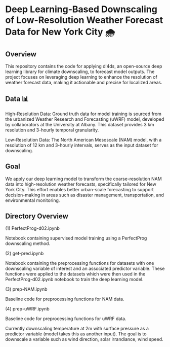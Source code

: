 # Deep Learning-Based Downscaling of Low-Resolution Weather Forecast Data for New York City 🌧️

## Overview
This repository contains the code for applying dl4ds, an open-source deep learning library for climate downscaling, to forecast model outputs. The project focuses on leveraging deep learning to enhance the resolution of weather forecast data, making it actionable and precise for localized areas.

## Data 📊
High-Resolution Data: Ground truth data for model training is sourced from the urbanized Weather Research and Forecasting (uWRF) model, developed by collaborators at the University at Albany. This dataset provides 3 km resolution and 3-hourly temporal granularity.

Low-Resolution Data: The North American Mesoscale (NAM) model, with a resolution of 12 km and 3-hourly intervals, serves as the input dataset for downscaling.

## Goal 

We apply our deep learning model to transform the coarse-resolution NAM data into high-resolution weather forecasts, specifically tailored for New York City. This effort enables better urban-scale forecasting to support decision-making in areas such as disaster management, transportation, and environmental monitoring.

## Directory Overview

(1) PerfectProg-d02.ipynb

Notebook containing supervised model training using a PerfectProg downscaling method.

(2) get-pred.ipynb

Notebook containing the preprocessing functions for datasets with one downscaling variable of interest and an associated predictor variable. These functions were applied to the datasets which were then used in the PerfectProg-d02.ipynb notebook to train the deep learning model.

(3) prep-NAM.ipynb

Baseline code for preprocessing functions for NAM data.

(4) prep-uWRF.ipynb

Baseline code for preprocessing functions for uWRF data.




Currently downscaling temperature at 2m with surface pressure as a predictor variable (model takes this as another input). The goal is to downscale a variable such as wind direction, solar irrandiance, wind speed.

